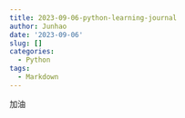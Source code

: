 ```yaml
---
title: 2023-09-06-python-learning-journal
author: Junhao
date: '2023-09-06'
slug: []
categories:
  - Python
tags:
  - Markdown
---
```

  加油
